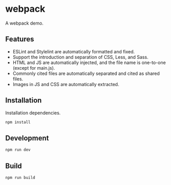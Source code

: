 # webpack

A webpack demo.

## Features

- ESLint and Stylelint are automatically formatted and fixed.
- Support the introduction and separation of CSS, Less, and Sass.
- HTML and JS are automatically injected, and the file name is one-to-one (except for main.js).
- Commonly cited files are automatically separated and cited as shared files.
- Images in JS and CSS are automatically extracted.

## Installation

Installation dependencies.

```bash
npm install
```

## Development

```bash
npm run dev
```

## Build

```bash
npm run build
```
